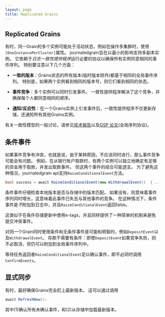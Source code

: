 ```yaml
---
layout: page
title: Replicated Grains
---
```


## Replicated Grains

有时，同一Grain的多个实例可能处于活动状态，例如在操作多集群时，使用`[OneInstancePerCluster]`属性。 journaledgrain旨在以最小的影响支持多副本实例。 它依赖于*日志一致性提供程序*运行必要的协议以确保所有实例同意相同的事件序列。 特别要注意以下几个方面：

* **一致的版本**：Grains状态的所有版本(临时版本除外)都基于相同的全局事件序列。 特别是，如果两个实例看到相同的版本号，则它们看到相同的状态。

* **事件竞争**：多个实例可以同时引发事件。 一致性提供程序解决了这个竞争，并确保每个人都同意相同的顺序。

* **通知/反应性**：在一个Grains实例上引发事件后，一致性提供程序不仅更新存储，还通知所有其他Grains实例。

有关一致性模型的一般讨论，请参见[技术报告](https://www.microsoft.com/en-us/research/publication/geo-distribution-actor-based-services/)以及[GSP 论文](https://www.microsoft.com/en-us/research/publication/global-sequence-protocol-a-robust-abstraction-for-replicated-shared-state-extended-version/)(全局序列协议)。

## 条件事件

如果事件竞争有冲突，也就是说，由于某种原因，不应该同时进行，那么事件竞争可能会有问题。 例如，在从银行账户取款时，有两个实例可以独立地确定有足够的资金用于取款，并发出取款事件。 但这两个事件的结合可能透支。 为了避免这种情况，journaledgrain api支持`RaiseConditionalEvent`方法。

```csharp
bool success = await RaiseConditionalEvent(new WithdrawalEvent()  { ... });
```

条件事件仔细检查本地版本是否与存储中的版本匹配。 如果没有，则意味着事件序列同时增长，这意味着此事件已失去与其他事件的竞争。 在这种情况下，条件事件是*不*附加到日志中，并且`RaiseConditionalEvent`返回false。

这类似于在条件存储更新中使用e-tags，并且同样提供了一种简单的机制来避免提交冲突事件。

对同一个Grain同时使用条件和无条件事件是可能和明智的，例如`DepositEvent`以及`WithdrawalEvent`。 存款不需要有条件：即使`DepositEvent`如果竞争失败，则不必取消，但仍可以附加到全局事件序列中。

等待任务返回者`RaiseConditionalEvent`足以确认事件，即不必同时调用`ConfirmEvents`。

## 显式同步

有时，最好确保Grains完全赶上最新版本。 这可以通过调用

```csharp
await RefreshNow();
```

其中(1)确认所有未确认事件，和(2)从存储中加载最新版本。

